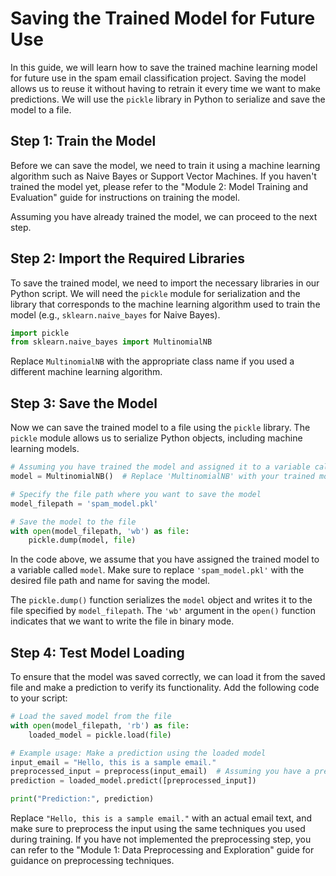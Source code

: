 # Saving the Trained Model for Future Use

In this guide, we will learn how to save the trained machine learning model for future use in the spam email classification project. Saving the model allows us to reuse it without having to retrain it every time we want to make predictions. We will use the `pickle` library in Python to serialize and save the model to a file.

## Step 1: Train the Model
Before we can save the model, we need to train it using a machine learning algorithm such as Naive Bayes or Support Vector Machines. If you haven't trained the model yet, please refer to the "Module 2: Model Training and Evaluation" guide for instructions on training the model.

Assuming you have already trained the model, we can proceed to the next step.

## Step 2: Import the Required Libraries
To save the trained model, we need to import the necessary libraries in our Python script. We will need the `pickle` module for serialization and the library that corresponds to the machine learning algorithm used to train the model (e.g., `sklearn.naive_bayes` for Naive Bayes).

```python
import pickle
from sklearn.naive_bayes import MultinomialNB
```

Replace `MultinomialNB` with the appropriate class name if you used a different machine learning algorithm.

## Step 3: Save the Model
Now we can save the trained model to a file using the `pickle` library. The `pickle` module allows us to serialize Python objects, including machine learning models.

```python
# Assuming you have trained the model and assigned it to a variable called 'model'
model = MultinomialNB()  # Replace 'MultinomialNB' with your trained model object

# Specify the file path where you want to save the model
model_filepath = 'spam_model.pkl'

# Save the model to the file
with open(model_filepath, 'wb') as file:
    pickle.dump(model, file)
```

In the code above, we assume that you have assigned the trained model to a variable called `model`. Make sure to replace `'spam_model.pkl'` with the desired file path and name for saving the model.

The `pickle.dump()` function serializes the `model` object and writes it to the file specified by `model_filepath`. The `'wb'` argument in the `open()` function indicates that we want to write the file in binary mode.

## Step 4: Test Model Loading
To ensure that the model was saved correctly, we can load it from the saved file and make a prediction to verify its functionality. Add the following code to your script:

```python
# Load the saved model from the file
with open(model_filepath, 'rb') as file:
    loaded_model = pickle.load(file)

# Example usage: Make a prediction using the loaded model
input_email = "Hello, this is a sample email."
preprocessed_input = preprocess(input_email)  # Assuming you have a preprocess function
prediction = loaded_model.predict([preprocessed_input])

print("Prediction:", prediction)
```

Replace `"Hello, this is a sample email."` with an actual email text, and make sure to preprocess the input using the same techniques you used during training. If you have not implemented the preprocessing step, you can refer to the "Module 1: Data Preprocessing and Exploration" guide for guidance on preprocessing techniques.

